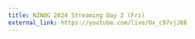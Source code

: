 ```yaml
---
title: NZNOG 2024 Streaming Day 2 (Fri)
external_link: https://youtube.com/live/Ox_c97vjJ88
---
```


